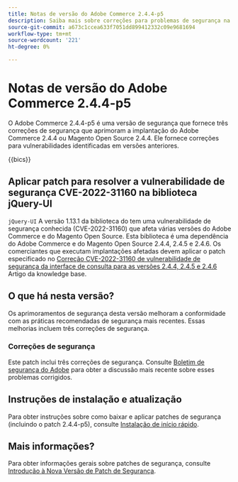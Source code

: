 ```yaml
---
title: Notas de versão do Adobe Commerce 2.4.4-p5
description: Saiba mais sobre correções para problemas de segurança na versão 2.4.4-p5 do Adobe Commerce.
source-git-commit: a673c1ccea633f7051dd899412332c09e9681694
workflow-type: tm+mt
source-wordcount: '221'
ht-degree: 0%

---
```



# Notas de versão do Adobe Commerce 2.4.4-p5

O Adobe Commerce 2.4.4-p5 é uma versão de segurança que fornece três correções de segurança que aprimoram a implantação do Adobe Commerce 2.4.4 ou Magento Open Source 2.4.4. Ele fornece correções para vulnerabilidades identificadas em versões anteriores.

{{bics}}

## Aplicar patch para resolver a vulnerabilidade de segurança CVE-2022-31160 na biblioteca jQuery-UI

`jQuery-UI` A versão 1.13.1 da biblioteca do tem uma vulnerabilidade de segurança conhecida (CVE-2022-31160) que afeta várias versões do Adobe Commerce e do Magento Open Source. Esta biblioteca é uma dependência do Adobe Commerce e do Magento Open Source 2.4.4, 2.4.5 e 2.4.6. Os comerciantes que executam implantações afetadas devem aplicar o patch especificado no [Correção CVE-2022-31160 de vulnerabilidade de segurança da interface de consulta para as versões 2.4.4, 2.4.5 e 2.4.6](https://experienceleague.adobe.com/docs/commerce-knowledge-base/kb/troubleshooting/known-issues-patches-attached/jquery-cve-2022-31160-fix-2.4.4-2.4.5-2.4.6.html) Artigo da knowledge base.

## O que há nesta versão?

Os aprimoramentos de segurança desta versão melhoram a conformidade com as práticas recomendadas de segurança mais recentes. Essas melhorias incluem três correções de segurança.

### Correções de segurança

Este patch inclui três correções de segurança. Consulte [Boletim de segurança do Adobe](https://helpx.adobe.com/security/products/magento/apsb23-42.html) para obter a discussão mais recente sobre esses problemas corrigidos.

## Instruções de instalação e atualização

Para obter instruções sobre como baixar e aplicar patches de segurança (incluindo o patch 2.4.4-p5), consulte [Instalação de início rápido](../../../installation/composer.md).

## Mais informações?

Para obter informações gerais sobre patches de segurança, consulte [Introdução à Nova Versão de Patch de Segurança](https://community.magento.com/t5/Magento-DevBlog/Introducing-the-New-Security-Patch-Release/ba-p/141287).
